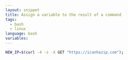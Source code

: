 ```yaml
---
layout: snippet
title: Assign a variable to the result of a command
tags:
  - bash
  - linux
language: bash
variables:
---
```


```bash
NEW_IP=$(curl -4 -s -X GET "https://icanhazip.com");
```